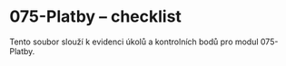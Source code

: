 # 075-Platby – checklist

Tento soubor slouží k evidenci úkolů a kontrolních bodů pro modul 075-Platby.